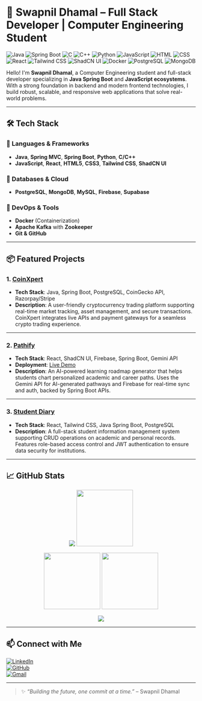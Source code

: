 # 🚀 Swapnil Dhamal – Full Stack Developer | Computer Engineering Student  

![Java](https://img.shields.io/badge/Java-ED8B00?style=flat&logo=java&logoColor=white)
![Spring Boot](https://img.shields.io/badge/Spring%20Boot-6DB33F?style=flat&logo=springboot&logoColor=white)
![C](https://img.shields.io/badge/C-00599C?style=flat&logo=c&logoColor=white)
![C++](https://img.shields.io/badge/C++-00599C?style=flat&logo=c%2B%2B&logoColor=white)
![Python](https://img.shields.io/badge/Python-FFD43B?style=flat&logo=python&logoColor=blue)
![JavaScript](https://img.shields.io/badge/JavaScript-F7DF1E?style=flat&logo=javascript&logoColor=black)
![HTML](https://img.shields.io/badge/HTML5-E34F26?style=flat&logo=html5&logoColor=white)
![CSS](https://img.shields.io/badge/CSS3-1572B6?style=flat&logo=css3&logoColor=white)
![React](https://img.shields.io/badge/React-20232A?style=flat&logo=react&logoColor=61DAFB)
![Tailwind CSS](https://img.shields.io/badge/TailwindCSS-06B6D4?style=flat&logo=tailwindcss&logoColor=white)
![ShadCN UI](https://img.shields.io/badge/ShadCN-000000?style=flat&logo=data:image/svg+xml;base64,PHN2ZyBmaWxsPSJub25lIiB2aWV3Qm94PSIwIDAgMjQgMjQiPjxnIGZpbGw9IiNGRkYiPjxwYXRoIGQ9Ik0yMSAxMi4wMDFhOSAxIDAgMSAxLTE4IDAgOSA5IDAgMCAxIDE4IDB6Ii8+PHBhdGggZD0iTTkgMTIuMDFhMyAzIDAgMSAwIDYgMCAzIDMgMCAwIDAtNiAweiIvPjwvZz48L3N2Zz4=)
![Docker](https://img.shields.io/badge/Docker-2496ED?style=for-the-badge&logo=docker&logoColor=white)
![PostgreSQL](https://img.shields.io/badge/PostgreSQL-4169E1?style=for-the-badge&logo=postgresql&logoColor=white)
![MongoDB](https://img.shields.io/badge/MongoDB-4EA94B?style=for-the-badge&logo=mongodb&logoColor=white)

Hello! I'm **Swapnil Dhamal**, a Computer Engineering student and full-stack developer specializing in **Java Spring Boot** and **JavaScript ecosystems**. With a strong foundation in backend and modern frontend technologies, I build robust, scalable, and responsive web applications that solve real-world problems.

---

## 🛠️ Tech Stack

### 🔹 Languages & Frameworks
- **Java**, **Spring MVC**, **Spring Boot**, **Python**, **C/C++**
- **JavaScript**, **React**, **HTML5**, **CSS3**, **Tailwind CSS**, **ShadCN UI**

### 🔹 Databases & Cloud
- **PostgreSQL**, **MongoDB**, **MySQL**, **Firebase**, **Supabase**

### 🔹 DevOps & Tools
- **Docker** (Containerization)
- **Apache Kafka** with **Zookeeper**
- **Git & GitHub**

---

## 📦 Featured Projects

### 1. [**CoinXpert**](https://github.com/Swapnil-Dhamal/CoinXpert)  
- **Tech Stack**: Java, Spring Boot, PostgreSQL, CoinGecko API, Razorpay/Stripe  
- **Description**: A user-friendly cryptocurrency trading platform supporting real-time market tracking, asset management, and secure transactions. CoinXpert integrates live APIs and payment gateways for a seamless crypto trading experience.

---

### 2. [**Pathify**](https://github.com/Swapnil-Dhamal/Classroom.io)  
- **Tech Stack**: React, ShadCN UI, Firebase, Spring Boot, Gemini API  
- **Deployment**: [Live Demo](https://classroom-io.vercel.app)  
- **Description**: An AI-powered learning roadmap generator that helps students chart personalized academic and career paths. Uses the Gemini API for AI-generated pathways and Firebase for real-time sync and auth, backed by Spring Boot APIs.

---

### 3. [**Student Diary**](https://github.com/Swapnil-Dhamal/Student-Diary)  
- **Tech Stack**: React, Tailwind CSS, Java Spring Boot, PostgreSQL  
- **Description**: A full-stack student information management system supporting CRUD operations on academic and personal records. Features role-based access control and JWT authentication to ensure data security for institutions.

---

## 📈 GitHub Stats

<p align="center">
<img src="https://github-readme-stats.vercel.app/api?username=Swapnil-Dhamal&show_icons=true&theme=radical&rank_icon=github" />
  <img src="https://github-readme-stats.vercel.app/api/top-langs/?username=Swapnil-Dhamal&layout=compact&theme=radical" height="150" />
</p>
<p align="center">
  <img src="https://streak-stats.demolab.com/?user=Swapnil-Dhamal&theme=radical" height="150" />
  <img src="https://github-profile-trophy.vercel.app/?username=Swapnil-Dhamal&theme=radical" height="150" />
</p>
<p align="center">
  <img src="https://github-readme-activity-graph.vercel.app/graph?username=Swapnil-Dhamal&theme=radical" />
</p>

---

## 📫 Connect with Me

[![LinkedIn](https://img.shields.io/badge/LinkedIn-SwapnilDhamal-0077B5?style=for-the-badge&logo=linkedin&logoColor=white)](https://www.linkedin.com/in/swapnil-dhamal)  
[![GitHub](https://img.shields.io/badge/GitHub-SwapnilDhamal-181717?style=for-the-badge&logo=github&logoColor=white)](https://github.com/Swapnil-Dhamal)  
[![Gmail](https://img.shields.io/badge/Gmail-swapnildhamal58@gmail.com-D14836?style=for-the-badge&logo=gmail&logoColor=white)](mailto:swapnildhamal58@gmail.com)

---

> ✨ *“Building the future, one commit at a time.”* – Swapnil Dhamal
